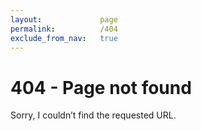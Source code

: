 ```yaml
---
layout:             page
permalink:          /404
exclude_from_nav:   true
---
```


404 - Page not found
====================
Sorry, I couldn’t find the requested URL.
